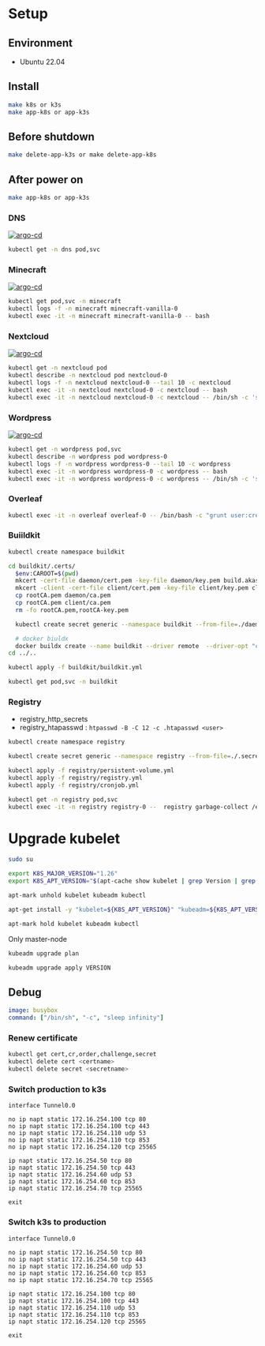 # Setup
## Environment
- Ubuntu 22.04

## Install

```bash
make k8s or k3s
make app-k8s or app-k3s
```

## Before shutdown

```bash
make delete-app-k3s or make delete-app-k8s
```

## After power on

```bash
make app-k8s or app-k3s
```

### DNS

[![argo-cd](https://argocd.akashisn.info/api/badge?name=dns&revision=true)](https://argocd.akashisn.info/applications/argo-cd/dns)

```bash
kubectl get -n dns pod,svc
```

### Minecraft

[![argo-cd](https://argocd.akashisn.info/api/badge?name=minecraft&revision=true)](https://argocd.akashisn.info/applications/argo-cd/minecraft)

```bash
kubectl get pod,svc -n minecraft
kubectl logs -f -n minecraft minecraft-vanilla-0
kubectl exec -it -n minecraft minecraft-vanilla-0 -- bash
```

### Nextcloud

[![argo-cd](https://argocd.akashisn.info/api/badge?name=nextcloud&revision=true)](https://argocd.akashisn.info/applications/argo-cd/nextcloud)

```bash
kubectl get -n nextcloud pod
kubectl describe -n nextcloud pod nextcloud-0
kubectl logs -f -n nextcloud nextcloud-0 --tail 10 -c nextcloud
kubectl exec -it -n nextcloud nextcloud-0 -c nextcloud -- bash
kubectl exec -it -n nextcloud nextcloud-0 -c nextcloud -- /bin/sh -c 'su www-data --shel=/bin/sh --command="/usr/local/bin/php occ <command>"'
```

### Wordpress

[![argo-cd](https://argocd.akashisn.info/api/badge?name=wordpress&revision=true)](https://argocd.akashisn.info/applications/argo-cd/wordpress)

```bash
kubectl get -n wordpress pod,svc
kubectl describe -n wordpress pod wordpress-0
kubectl logs -f -n wordpress wordpress-0 --tail 10 -c wordpress
kubectl exec -it -n wordpress wordpress-0 -c wordpress -- bash
kubectl exec -it -n wordpress wordpress-0 -c wordpress -- /bin/sh -c 'su www-data --shel=/bin/sh --command="wp <command>"'
```

### Overleaf

```bash
kubectl exec -it -n overleaf overleaf-0 -- /bin/bash -c "grunt user:create-admin --email=<email>"
```

### Buiildkit

```bash
kubectl create namespace buildkit

cd buildkit/.certs/
  $env:CAROOT=$(pwd)
  mkcert -cert-file daemon/cert.pem -key-file daemon/key.pem build.akashisn.info
  mkcert -client -cert-file client/cert.pem -key-file client/key.pem client
  cp rootCA.pem daemon/ca.pem
  cp rootCA.pem client/ca.pem
  rm -fo rootCA.pem,rootCA-key.pem

  kubectl create secret generic --namespace buildkit --from-file=./daemon buildkit-daemon-certs

  # docker biuldx
  docker buildx create --name buildkit --driver remote  --driver-opt "cacert=$(pwd)/client/ca.pem,cert=$(pwd)/client/cert.pem,key=$(pwd)/client/key.pem,servername=build.akashisn.info" tcp://build.akashisn.info:2376 --use
cd ../..

kubectl apply -f buildkit/buildkit.yml

kubectl get pod,svc -n buildkit
```

### Registry

- registry_http_secrets
- registry_htapasswd : `htpasswd -B -C 12 -c .htapasswd <user>`

```bash
kubectl create namespace registry

kubectl create secret generic --namespace registry --from-file=./.secrets/registry_http_secrets --from-file=./.secrets/registry_htapasswd registry-secrets

kubectl apply -f registry/persistent-volume.yml
kubectl apply -f registry/registry.yml
kubectl apply -f registry/cronjob.yml

kubectl get -n registry pod,svc
kubectl exec -it -n registry registry-0 --  registry garbage-collect /etc/docker/registry/config.yml
```

# Upgrade kubelet

```bash
sudo su

export K8S_MAJOR_VERSION="1.26"
export K8S_APT_VERSION="$(apt-cache show kubelet | grep Version | grep ${K8S_MAJOR_VERSION} | head -n 1 | cut -d ' ' -f 2)"

apt-mark unhold kubelet kubeadm kubectl

apt-get install -y "kubelet=${K8S_APT_VERSION}" "kubeadm=${K8S_APT_VERSION}" "kubectl=${K8S_APT_VERSION}"

apt-mark hold kubelet kubeadm kubectl

```

Only master-node
```bash
kubeadm upgrade plan

kubeadm upgrade apply VERSION
```

## Debug

```yml
image: busybox
command: ["/bin/sh", "-c", "sleep infinity"]
```

### Renew certificate

```bash
kubectl get cert,cr,order,challenge,secret
kubectl delete cert <certname>
kubectl delete secret <secretname>
```


### Switch production to k3s

```
interface Tunnel0.0

no ip napt static 172.16.254.100 tcp 80
no ip napt static 172.16.254.100 tcp 443
no ip napt static 172.16.254.110 udp 53
no ip napt static 172.16.254.110 tcp 853
no ip napt static 172.16.254.120 tcp 25565

ip napt static 172.16.254.50 tcp 80
ip napt static 172.16.254.50 tcp 443
ip napt static 172.16.254.60 udp 53
ip napt static 172.16.254.60 tcp 853
ip napt static 172.16.254.70 tcp 25565

exit
```

### Switch k3s to production

```
interface Tunnel0.0

no ip napt static 172.16.254.50 tcp 80
no ip napt static 172.16.254.50 tcp 443
no ip napt static 172.16.254.60 udp 53
no ip napt static 172.16.254.60 tcp 853
no ip napt static 172.16.254.70 tcp 25565

ip napt static 172.16.254.100 tcp 80
ip napt static 172.16.254.100 tcp 443
ip napt static 172.16.254.110 udp 53
ip napt static 172.16.254.110 tcp 853
ip napt static 172.16.254.120 tcp 25565

exit
```